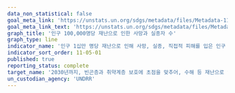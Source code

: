```yaml
---
data_non_statistical: false
goal_meta_link: 'https://unstats.un.org/sdgs/metadata/files/Metadata-11-05-01.pdf'
goal_meta_link_text: 'https://unstats.un.org/sdgs/metadata/files/Metadata-11-05-01.pdf'
graph_title: '인구 100,000명당 재난으로 인한 사망과 실종자 수'
graph_type: line
indicator_name: '인구 1십만 명당 재난으로 인해 사망, 실종, 직접적 피해를 입은 인구 수'
indicator_sort_order: 11-05-01
published: true
reporting_status: complete
target_name: '2030년까지, 빈곤층과 취약계층 보호에 초점을 맞추어, 수해 등 재난으로 인한 사망자 및 피해자수를 대폭 줄이고 세계 총 GDP대비 직접적인 경제적 손실을 대폭 감소'
un_custodian_agency: 'UNDRR'
---
```

